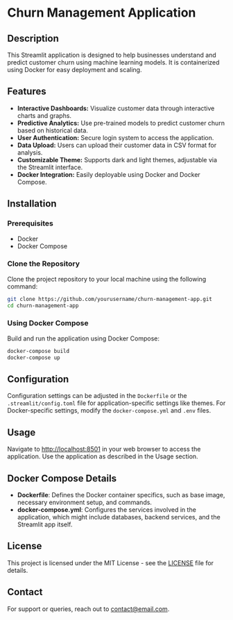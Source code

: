 # Churn Management Application

## Description
This Streamlit application is designed to help businesses understand and predict customer churn using machine learning models. It is containerized using Docker for easy deployment and scaling.

## Features
- **Interactive Dashboards:** Visualize customer data through interactive charts and graphs.
- **Predictive Analytics:** Use pre-trained models to predict customer churn based on historical data.
- **User Authentication:** Secure login system to access the application.
- **Data Upload:** Users can upload their customer data in CSV format for analysis.
- **Customizable Theme:** Supports dark and light themes, adjustable via the Streamlit interface.
- **Docker Integration:** Easily deployable using Docker and Docker Compose.

## Installation

### Prerequisites
- Docker
- Docker Compose

### Clone the Repository
Clone the project repository to your local machine using the following command:
```bash
git clone https://github.com/yourusername/churn-management-app.git
cd churn-management-app
```
### Using Docker Compose
Build and run the application using Docker Compose:
```bash
docker-compose build
docker-compose up
```

## Configuration
Configuration settings can be adjusted in the `Dockerfile` or the `.streamlit/config.toml` file for application-specific settings like themes. For Docker-specific settings, modify the `docker-compose.yml` and `.env` files.

## Usage
Navigate to [http://localhost:8501](http://localhost:8501) in your web browser to access the application. Use the application as described in the Usage section.

## Docker Compose Details
- **Dockerfile**: Defines the Docker container specifics, such as base image, necessary environment setup, and commands.
- **docker-compose.yml**: Configures the services involved in the application, which might include databases, backend services, and the Streamlit app itself.

## License
This project is licensed under the MIT License - see the [LICENSE](./LICENSE) file for details.

## Contact
For support or queries, reach out to [contact@email.com](mailto:elishastanley255@gmail.com).
